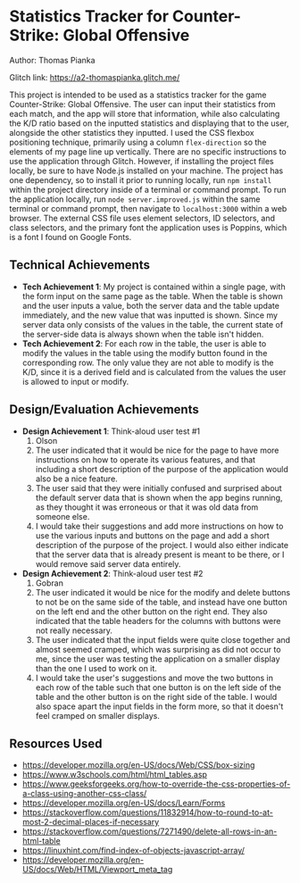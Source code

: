 # Statistics Tracker for Counter-Strike: Global Offensive
Author: Thomas Pianka

Glitch link: https://a2-thomaspianka.glitch.me/

This project is intended to be used as a statistics tracker for the game Counter-Strike: Global Offensive. The user can input their statistics from each match, and the app will store that information, while also calculating the K/D ratio based on the inputted statistics and displaying that to the user, alongside the other statistics they inputted. I used the CSS flexbox positioning technique, primarily using a column `flex-direction` so the elements of my page line up vertically. There are no specific instructions to use the application through Glitch. However, if installing the project files locally, be sure to have Node.js installed on your machine. The project has one dependency, so to install it prior to running locally, run `npm install` within the project directory inside of a terminal or command prompt. To run the application locally, run `node server.improved.js` within the same terminal or command prompt, then navigate to `localhost:3000` within a web browser. The external CSS file uses element selectors, ID selectors, and class selectors, and the primary font the application uses is Poppins, which is a font I found on Google Fonts.

## Technical Achievements
- **Tech Achievement 1**: My project is contained within a single page, with the form input on the same page as the table. When the table is shown and the user inputs a value, both the server data and the table update immediately, and the new value that was inputted is shown. Since my server data only consists of the values in the table, the current state of the server-side data is always shown when the table isn't hidden.
- **Tech Achievement 2**: For each row in the table, the user is able to modify the values in the table using the modify button found in the corresponding row. The only value they are not able to modify is the K/D, since it is a derived field and is calculated from the values the user is allowed to input or modify.

## Design/Evaluation Achievements
- **Design Achievement 1**: Think-aloud user test #1
  1. Olson
  2. The user indicated that it would be nice for the page to have more instructions on how to operate its various features, and that including a short description of the purpose of the application would also be a nice feature.
  3. The user said that they were initially confused and surprised about the default server data that is shown when the app begins running, as they thought it was erroneous or that it was old data from someone else.
  4. I would take their suggestions and add more instructions on how to use the various inputs and buttons on the page and add a short description of the purpose of the project. I would also either indicate that the server data that is already present is meant to be there, or I would remove said server data entirely.
- **Design Achievement 2**: Think-aloud user test #2
  1. Gobran
  2. The user indicated it would be nice for the modify and delete buttons to not be on the same side of the table, and instead have one button on the left end and the other button on the right end. They also indicated that the table headers for the columns with buttons were not really necessary.
  3. The user indicated that the input fields were quite close together and almost seemed cramped, which was surprising as did not occur to me, since the user was testing the application on a smaller display than the one I used to work on it.
  4. I would take the user's suggestions and move the two buttons in each row of the table such that one button is on the left side of the table and the other button is on the right side of the table. I would also space apart the input fields in the form more, so that it doesn't feel cramped on smaller displays.

## Resources Used
- https://developer.mozilla.org/en-US/docs/Web/CSS/box-sizing
- https://www.w3schools.com/html/html_tables.asp
- https://www.geeksforgeeks.org/how-to-override-the-css-properties-of-a-class-using-another-css-class/
- https://developer.mozilla.org/en-US/docs/Learn/Forms
- https://stackoverflow.com/questions/11832914/how-to-round-to-at-most-2-decimal-places-if-necessary
- https://stackoverflow.com/questions/7271490/delete-all-rows-in-an-html-table
- https://linuxhint.com/find-index-of-objects-javascript-array/
- https://developer.mozilla.org/en-US/docs/Web/HTML/Viewport_meta_tag